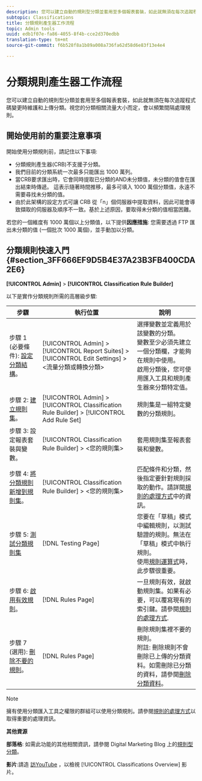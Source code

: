 ```yaml
---
description: 您可以建立自動的規則型分類並套用至多個報表套裝，如此就無須在每次追蹤程式碼變更時維護和上傳分類。視您的分類相關流量大小而定，會以頻繁間隔處理規則。
subtopic: Classifications
title: 分類規則產生器工作流程
topic: Admin tools
uuid: edb1f07e-fa86-4055-8f4b-cce2d370edbb
translation-type: tm+mt
source-git-commit: f6b528f8a1b89a008a736fa62d58d6e83f13e4e4

---
```



# 分類規則產生器工作流程

您可以建立自動的規則型分類並套用至多個報表套裝，如此就無須在每次追蹤程式碼變更時維護和上傳分類。視您的分類相關流量大小而定，會以頻繁間隔處理規則。

## 開始使用前的重要注意事項

開始使用分類規則前，請記住以下事項:

* 分類規則產生器(CRB)不支援子分類。
* 我們目前的分類系統一次最多只能匯出 1000 萬列。
* 當CRB要求匯出時，它會同時提取已分類的AND未分類值，未分類的值會在匯出結束時傳遞。 這表示隨著時間推移，最多可填入 1000 萬個分類值，永遠不需要尋找未分類的值。
* 由於此架構的設定方式可讓 CRB 從「n」個伺服器中提取資料，因此可能會導致擷取的伺服器及順序不一致。基於上述原因，要取得未分類的值相當困難。

若您的一個維度有 1000 萬個以上分類值，以下提供&#x200B;**因應措施**: 您需要透過 FTP 匯出未分類的值 (一個批次 1000 萬個)，並手動加以分類。

## 分類規則快速入門 {#section_3FF666EF9D5B4E37A23B3FB400CDA2E6}

**[!UICONTROL Admin]** > **[!UICONTROL Classification Rule Builder]**

以下是實作分類規則所需的高層級步驟:

| 步驟 | 執行位置 | 說明 |
|--- |--- |--- |
| 步驟 1 (必要條件): [設定分類結構](https://marketing.adobe.com/resources/help/en_US/reference/c_classifications.html)。 | [!UICONTROL Admin] > [!UICONTROL Report Suites] > [!UICONTROL Edit Settings] > &lt;流量分類或轉換分類> | 選擇變數並定義用於該變數的分類。<br>變數至少必須先建立一個分類欄，才能夠在規則中使用。<br>啟用分類後，您可使用匯入工具和規則產生器來分類特定值。 |
| 步驟 2: [建立規則集](/help/components/c-classifications2/crb/classification-rule-set.md)。 | [!UICONTROL Admin] >  [!UICONTROL Classification Rule Builder] > [!UICONTROL Add Rule Set] | 規則集是一組特定變數的分類規則。 |
| 步驟 3: 設定報表套裝與變數。 | [!UICONTROL Classification Rule Builder] >  &lt;您的規則集> | 套用規則集至報表套裝和變數。 |
| 步驟 4: [將分類規則新增到規則集](/help/components/c-classifications2/crb/classification-quickstart-rules.md)。 | [!UICONTROL Classification Rule Builder] >  &lt;您的規則集> | 匹配條件和分類，然後指定要針對規則採取的動作。請詳閱[規則的處理方式](/help/components/c-classifications2/crb/classification-quickstart-rules.md)中的資訊。 |
| 步驟 5: [測試分類規則集](/help/components/c-classifications2/crb/classification-quickstart-rules.md) | [!DNL Testing Page] | 您要在「草稿」模式中編輯規則，以測試驗證的規則。無法在「草稿」模式中執行規則。<br>使用[規則運算式](/help/components/c-classifications2/crb/classification-quickstart-rules.md)時，此步驟很重要。 |
| 步驟 6: [啟用有效規則](/help/components/c-classifications2/crb/classification-rule-definitions.md)。 | [!DNL Rules Page] | 一旦規則有效，就啟動規則集。如果有必要，可以覆寫現有的索引鍵。請參閱[規則的處理方式](/help/components/c-classifications2/crb/classification-quickstart-rules.md). |
| 步驟 7 (選用): [刪除不要的規則](/help/components/c-classifications2/crb/classification-rule-definitions.md)。 | [!DNL Rules Page] | 刪除規則集裡不要的規則。<br>附註: 刪除規則不會刪除已上傳的分類資料。如需刪除已分類的資料，請參閱[刪除分類資料](/help/components/c-classifications2/c-classifications-importer/t-delete-classification-data.md)。 |

>[!NOTE]
>
>擁有使用分類匯入工具之權限的群組可以使用分類規則。請參閱[規則的處理方式](/help/components/c-classifications2/crb/classification-quickstart-rules.md)以取得重要的處理資訊。

**其他資源**

**部落格**: 如需此功能的其他相關資訊，請參閱 Digital Marketing Blog 上的[規則型分類](https://blogs.adobe.com/digitalmarketing/analytics/rule-based-classifications-part-1-making-classifications-easier/?utm_source=feedburner&utm_medium=feed&utm_campaign=Feed%3A+AdobeDigitalMarketing+%28Adobe+Digital+Marketing+Blog%29)。

**影片**:請造 [訪YouTube](https://www.youtube.com/watch?v=6laI5SBXY-I) ，以檢視 [!UICONTROL Classifications Overview] 影片。
